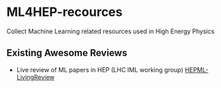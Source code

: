 
# ML4HEP-recources
Collect Machine Learning related resources used in High Energy Physics


## Existing Awesome Reviews
* Live review of ML papers in HEP (LHC IML working group) [HEPML-LivingReview](https://github.com/iml-wg/HEPML-LivingReview)
